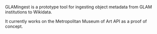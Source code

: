 GLAMingest is a prototype tool for ingesting object metadata 
from GLAM institutions to Wikidata.

It currently works on the Metropolitan Museum of Art API as a proof of concept.
